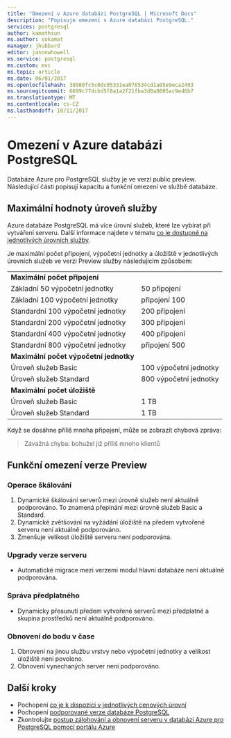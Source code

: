 ```yaml
---
title: "Omezení v Azure databázi PostgreSQL | Microsoft Docs"
description: "Popisuje omezení v Azure databázi PostgreSQL."
services: postgresql
author: kamathsun
ms.author: sukamat
manager: jhubbard
editor: jasonwhowell
ms.service: postgresql
ms.custom: mvc
ms.topic: article
ms.date: 06/01/2017
ms.openlocfilehash: 38988fc5c0dc05331ea078534cd1a05e9eca2493
ms.sourcegitcommit: 6699c77dcbd5f8a1a2f21fba3d0a0005ac9ed6b7
ms.translationtype: MT
ms.contentlocale: cs-CZ
ms.lasthandoff: 10/11/2017
---
```

# <a name="limitations-in-azure-database-for-postgresql"></a>Omezení v Azure databázi PostgreSQL
Databáze Azure pro PostgreSQL služby je ve verzi public preview. Následující části popisují kapacitu a funkční omezení ve službě databáze.

## <a name="service-tier-maximums"></a>Maximální hodnoty úroveň služby
Azure databáze PostgreSQL má více úrovní služeb, které lze vybírat při vytváření serveru. Další informace najdete v tématu [co je dostupné na jednotlivých úrovních služby](concepts-service-tiers.md).  

Je maximální počet připojení, výpočetní jednotky a úložiště v jednotlivých úrovních služeb ve verzi Preview služby následujícím způsobem: 

|                            |                   |
| :------------------------- | :---------------- |
| **Maximální počet připojení**        |                   |
| Základní 50 výpočetní jednotky     | 50 připojení    |
| Základní 100 výpočetní jednotky    | připojení 100   |
| Standardní 100 výpočetní jednotky | 200 připojení   |
| Standardní 200 výpočetní jednotky | 300 připojení   |
| Standardní 400 výpočetní jednotky | 400 připojení   |
| Standardní 800 výpočetní jednotky | připojení 500   |
| **Maximální počet výpočetní jednotky**      |                   |
| Úroveň služeb Basic         | 100 výpočetní jednotky |
| Úroveň služeb Standard      | 800 výpočetní jednotky |
| **Maximální počet úložiště**            |                   |
| Úroveň služeb Basic         | 1 TB              |
| Úroveň služeb Standard      | 1 TB              |

Když se dosáhne příliš mnoha připojení, může se zobrazit chybová zpráva:
> Závažná chyba: bohužel již příliš mnoho klientů

## <a name="preview-functional-limitations"></a>Funkční omezení verze Preview
### <a name="scale-operations"></a>Operace škálování
1.  Dynamické škálování serverů mezi úrovně služeb není aktuálně podporováno. To znamená přepínání mezi úrovně služeb Basic a Standard.
2.  Dynamické zvětšování na vyžádání úložiště na předem vytvořené serveru není aktuálně podporováno.
3.  Zmenšuje velikost úložiště serveru není podporována.

### <a name="server-version-upgrades"></a>Upgrady verze serveru
- Automatické migrace mezi verzemi modul hlavní databáze není aktuálně podporována.

### <a name="subscription-management"></a>Správa předplatného
- Dynamicky přesunutí předem vytvořené serverů mezi předplatné a skupina prostředků není aktuálně podporováno.

### <a name="point-in-time-restore"></a>Obnovení do bodu v čase
1.  Obnovení na jinou službu vrstvy nebo výpočetní jednotky a velikost úložiště není povoleno.
2.  Obnovení vynechaných server není podporováno.

## <a name="next-steps"></a>Další kroky
- Pochopení [co je k dispozici v jednotlivých cenových úrovní](concepts-service-tiers.md)
- Pochopení [podporované verze databáze PostgreSQL](concepts-supported-versions.md)
- Zkontrolujte [postup zálohování a obnovení serveru v databázi Azure pro PostgreSQL pomocí portálu Azure](howto-restore-server-portal.md)
